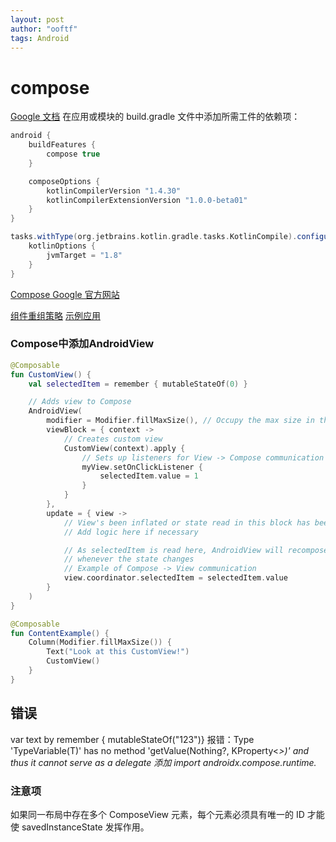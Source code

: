 ```yaml
---
layout: post
author: "ooftf"
tags: Android
---
```


# compose
[Google 文档](https://developer.android.google.cn/jetpack/compose/mental-model?hl=zh_cn)
在应用或模块的 build.gradle 文件中添加所需工件的依赖项：
```groovy
android {
    buildFeatures {
        compose true
    }

    composeOptions {
        kotlinCompilerVersion "1.4.30"
        kotlinCompilerExtensionVersion "1.0.0-beta01"
    }
}

tasks.withType(org.jetbrains.kotlin.gradle.tasks.KotlinCompile).configureEach {
    kotlinOptions {
        jvmTarget = "1.8"
    }
}
```
[Compose Google 官方网站](https://developer.android.google.cn/jetpack/compose?hl=zh_cn)

[组件重组策略](https://developer.android.google.cn/jetpack/compose/lifecycle?hl=zh_cn)
[示例应用](https://github.com/android/compose-samples)
### Compose中添加AndroidView
```kotlin
@Composable
fun CustomView() {
    val selectedItem = remember { mutableStateOf(0) }

    // Adds view to Compose
    AndroidView(
        modifier = Modifier.fillMaxSize(), // Occupy the max size in the Compose UI tree
        viewBlock = { context ->
            // Creates custom view
            CustomView(context).apply {
                // Sets up listeners for View -> Compose communication
                myView.setOnClickListener {
                    selectedItem.value = 1
                }
            }
        },
        update = { view ->
            // View's been inflated or state read in this block has been updated
            // Add logic here if necessary

            // As selectedItem is read here, AndroidView will recompose
            // whenever the state changes
            // Example of Compose -> View communication
            view.coordinator.selectedItem = selectedItem.value
        }
    )
}

@Composable
fun ContentExample() {
    Column(Modifier.fillMaxSize()) {
        Text("Look at this CustomView!")
        CustomView()
    }
}
```
##  错误
var text by remember { mutableStateOf("123")}
报错：Type 'TypeVariable(T)' has no method 'getValue(Nothing?, KProperty<*>)' and thus it cannot serve as a delegate
添加 import androidx.compose.runtime.*

###  注意项
如果同一布局中存在多个 ComposeView 元素，每个元素必须具有唯一的 ID 才能使 savedInstanceState 发挥作用。
